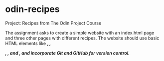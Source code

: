 # odin-recipes
Project: Recipes from The Odin Project Course

The assignment asks to create a simple website with an index.html page and three other pages with different recipes. The website should use basic HTML elements like <strong>, <em>, <p>, <a>, and <img>, and incorporate Git and GitHub for version control.







